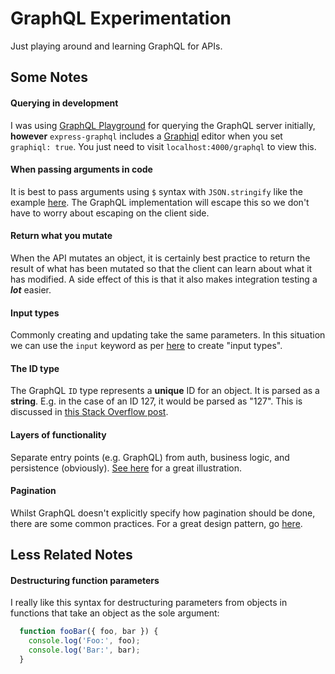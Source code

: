 # GraphQL Experimentation

Just playing around and learning GraphQL for APIs.

## Some Notes

#### Querying in development

I was using [GraphQL Playground](https://github.com/prisma/graphql-playground) for querying the GraphQL server initially, **however** `express-graphql` includes a [Graphiql](https://github.com/graphql/graphiql) editor when you set `graphiql: true`. You just need to visit `localhost:4000/graphql` to view this.

#### When passing arguments in code

It is best to pass arguments using `$` syntax with `JSON.stringify` like the example [here](https://graphql.org/graphql-js/passing-arguments/). The GraphQL implementation will escape this so we don't have to worry about escaping on the client side.

#### Return what you mutate

When the API mutates an object, it is certainly best practice to return the result of what has been mutated so that the client can learn about what it has modified. A side effect of this is that it also makes integration testing a ***lot*** easier.

#### Input types

Commonly creating and updating take the same parameters. In this situation we can use the `input` keyword as per [here](https://graphql.org/graphql-js/mutations-and-input-types/) to create "input types".

#### The ID type

The GraphQL `ID` type represents a **unique** ID for an object. It is parsed as a **string**. E.g. in the case of an ID 127, it would be parsed as "127". This is discussed in [this Stack Overflow post](https://stackoverflow.com/questions/39471075/when-to-use-graphqlid-instead-of-graphqlint).

#### Layers of functionality

Separate entry points (e.g. GraphQL) from auth, business logic, and persistence (obviously). [See here](https://graphql.org/learn/thinking-in-graphs/#business-logic-layer) for a great illustration.

#### Pagination

Whilst GraphQL doesn't explicitly specify how pagination should be done, there are some common practices. For a great design pattern, go [here](https://graphql.org/learn/pagination/).

## Less Related Notes

#### Destructuring function parameters

I really like this syntax for destructuring parameters from objects in functions that take an object as the sole argument:
```js
  function fooBar({ foo, bar }) {
    console.log('Foo:', foo);
    console.log('Bar:', bar);
  }
```
